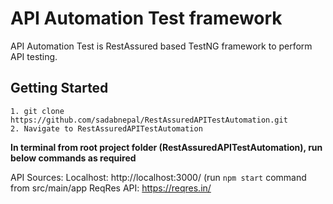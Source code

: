 # API Automation Test framework
API Automation Test is RestAssured based TestNG framework to perform API testing.

## Getting Started
```
1. git clone https://github.com/sadabnepal/RestAssuredAPITestAutomation.git
2. Navigate to RestAssuredAPITestAutomation
```

**In terminal from root project folder (RestAssuredAPITestAutomation), run below commands as required**

API Sources:
Localhost: http://localhost:3000/ (run `npm start` command from src/main/app
ReqRes API: https://reqres.in/